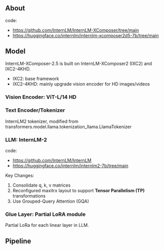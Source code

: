 
## About
code:
- https://github.com/InternLM/InternLM-XComposer/tree/main
- https://huggingface.co/internlm/internlm-xcomposer2d5-7b/tree/main

## Model

InternLM-XComposer-2.5 is built on InternLM-XComposer2 (IXC2) and IXC2-4KHD.
- IXC2: base framework
- IXC2-4KHD: mainly upgrade vision encoder for HD images/videos

### Vision Encoder: ViT-L/14 HD


### Text Encoder/Tokenizer
InternLM2 tokenizer, modified from transformers.model.llama.tokenization_llama.LlamaTokenizer

### LLM: InternLM-2 
code: 
- https://github.com/InternLM/InternLM
- https://huggingface.co/internlm/internlm2-7b/tree/main


Key Changes:
1. Consolidate q, k, v matrices
2. Reconfigured maxitrx layout to support **Tensor Parallelism (TP)** transformations 
3. Use Grouped-Query Attention (GQA)


### Glue Layer: Partial LoRA module
Partial LoRa for each linear layer in LLM.


## Pipeline
